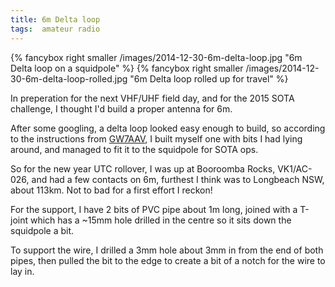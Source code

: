 ```yaml
---
title: 6m Delta loop
tags:  amateur radio
---
```


{% fancybox right smaller /images/2014-12-30-6m-delta-loop.jpg "6m Delta loop on a squidpole" %}
{% fancybox right smaller /images/2014-12-30-6m-delta-loop-rolled.jpg "6m Delta loop rolled up for travel" %}

In preperation for the next VHF/UHF field day, and for the 2015 SOTA challenge, I thought I'd build a proper antenna for 6m.

After some googling, a delta loop looked easy enough to build, so according to the instructions from [GW7AAV](http://www.gw7aav.com/main-index/antenna-index/antenna-design/6m-delta), I built myself one with bits I had lying around, and managed to fit it to the squidpole for SOTA ops.

So for the new year UTC rollover, I was up at Booroomba Rocks, VK1/AC-026, and had a few contacts on 6m, furthest I think was to Longbeach NSW, about 113km. Not to bad for a first effort I reckon!

For the support, I have 2 bits of PVC pipe about 1m long, joined with a T-joint which has a ~15mm hole drilled in the centre so it sits down the squidpole a bit.

To support the wire, I drilled a 3mm hole about 3mm in from the end of both pipes, then pulled the bit to the edge to create a bit of a notch for the wire to lay in.

